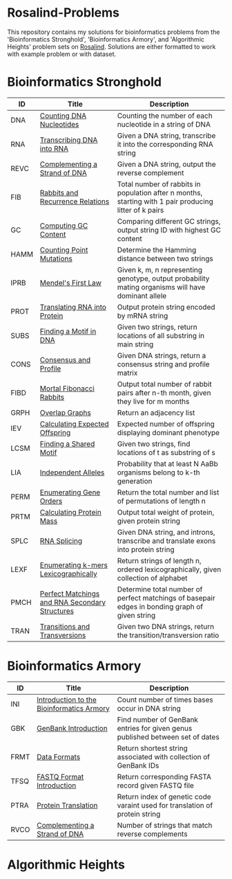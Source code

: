 # Rosalind-Problems
This repository contains my solutions for bioinformatics problems from the 'Bioinformatics Stronghold', 'Bioinformatics Armory', and 'Algorithmic Heights' problem sets on [Rosalind](https://rosalind.info/problems/locations/). 
Solutions are either formatted to work with example problem or with dataset.

# Bioinformatics Stronghold
| ID   | Title   | Description   |
| ---- | ------- | ------------- |
| DNA  | [Counting DNA Nucleotides](https://github.com/thejesnair/Rosalind-Problems/blob/10cae04d7d698120734c1b00982964d0ee86d7cc/Counting%20DNA%20Nucleotides.py) | Counting the number of each nucleotide in a string of DNA
| RNA | [Transcribing DNA into RNA](https://github.com/thejesnair/Rosalind-Problems/blob/10cae04d7d698120734c1b00982964d0ee86d7cc/Transcribing%20DNA%20into%20RNA.py) | Given a DNA string, transcribe it into the corresponding RNA string
| REVC | [Complementing a Strand of DNA](https://github.com/thejesnair/Rosalind-Problems/blob/10cae04d7d698120734c1b00982964d0ee86d7cc/Complementing%20Strand%20of%20DNA.py) | Given a DNA string, output the reverse complement
| FIB | [Rabbits and Recurrence Relations](https://github.com/thejesnair/Rosalind-Problems/blob/10cae04d7d698120734c1b00982964d0ee86d7cc/Rabbits%20and%20Recurrence%20Relations.py) | Total number of rabbits in population after n months, starting with 1 pair producing litter of k pairs
| GC | [Computing GC Content](https://github.com/thejesnair/Rosalind-Problems/blob/10cae04d7d698120734c1b00982964d0ee86d7cc/Computing%20GC%20Content.py) | Comparing different GC strings, output string ID with highest GC content
| HAMM | [Counting Point Mutations](https://github.com/thejesnair/Rosalind-Problems/blob/10cae04d7d698120734c1b00982964d0ee86d7cc/Counting%20Point%20Mutations.py) | Determine the Hamming distance between two strings
| IPRB | [Mendel's First Law](https://github.com/thejesnair/Rosalind-Problems/blob/10cae04d7d698120734c1b00982964d0ee86d7cc/Mendel's%20First%20Law.py) | Given k, m, n representing genotype, output probability mating organisms will have dominant allele
| PROT | [Translating RNA into Protein](https://github.com/thejesnair/Rosalind-Problems/blob/10cae04d7d698120734c1b00982964d0ee86d7cc/Translating%20RNA%20into%20Protein.py) | Output protein string encoded by mRNA string
| SUBS | [Finding a Motif in DNA](https://github.com/thejesnair/Rosalind-Problems/blob/10cae04d7d698120734c1b00982964d0ee86d7cc/Finding%20a%20Motif%20in%20DNA.py) | Given two strings, return locations of all substring in main string
| CONS | [Consensus and Profile](https://github.com/thejesnair/Rosalind-Problems/blob/ee046fd47b08c4d5e9e05b555aae52f175d6abdf/Consensus%20and%20Profile.py) | Given DNA strings, return a consensus string and profile matrix
| FIBD | [Mortal Fibonacci Rabbits](https://github.com/thejesnair/Rosalind-Problems/blob/ee046fd47b08c4d5e9e05b555aae52f175d6abdf/Mortal%20Fibonacci%20Rabbits.py) | Output total number of rabbit pairs after n-th month, given they live for m months
| GRPH | [Overlap Graphs](https://github.com/thejesnair/Rosalind-Problems/blob/ee046fd47b08c4d5e9e05b555aae52f175d6abdf/Overlap%20Graphs.py) | Return an adjacency list
| IEV | [Calculating Expected Offspring](https://github.com/thejesnair/Rosalind-Problems/blob/ee046fd47b08c4d5e9e05b555aae52f175d6abdf/Calculating%20Expected%20Offspring.py) | Expected number of offspring displaying dominant phenotype
| LCSM | [Finding a Shared Motif](https://github.com/thejesnair/Rosalind-Problems/blob/ee046fd47b08c4d5e9e05b555aae52f175d6abdf/Finding%20a%20Shared%20Motif.py) | Given two strings, find locations of t as substring of s
| LIA | [Independent Alleles](https://github.com/thejesnair/Rosalind-Problems/blob/ee046fd47b08c4d5e9e05b555aae52f175d6abdf/Independent%20Alleles.py) | Probability that at least N AaBb organisms belong to k-th generation
| PERM | [Enumerating Gene Orders](https://github.com/thejesnair/Rosalind-Problems/blob/ee046fd47b08c4d5e9e05b555aae52f175d6abdf/Enumerating%20Gene%20Orders.py) | Return the total number and list of permutations of length n
| PRTM | [Calculating Protein Mass](https://github.com/thejesnair/Rosalind-Problems/blob/ee046fd47b08c4d5e9e05b555aae52f175d6abdf/Calculating%20Protein%20Mass.py) | Output total weight of protein, given protein string
| SPLC | [RNA Splicing](https://github.com/thejesnair/Rosalind-Problems/blob/ee046fd47b08c4d5e9e05b555aae52f175d6abdf/RNA%20Splicing.py) | Given DNA string, and introns, transcribe and translate exons into protein string
| LEXF | [Enumerating k-mers Lexicographically](https://github.com/thejesnair/Rosalind-Problems/blob/ee046fd47b08c4d5e9e05b555aae52f175d6abdf/Enumerating%20k-mers%20Lexicographically.py) | Return strings of length n, ordered lexicographically, given collection of alphabet
| PMCH | [Perfect Matchings and RNA Secondary Structures](https://github.com/thejesnair/Rosalind-Problems/blob/ee046fd47b08c4d5e9e05b555aae52f175d6abdf/Perfect%20Matchings%20and%20RNA%20Secondary%20Structures.py) | Determine total number of perfect matchings of basepair edges in bonding graph of given string
| TRAN | [Transitions and Transversions](https://github.com/thejesnair/Rosalind-Problems/blob/ee046fd47b08c4d5e9e05b555aae52f175d6abdf/Transitions%20and%20Transversions.py) | Given two DNA strings, return the transition/transversion ratio

# Bioinformatics Armory
| ID   | Title   | Description   |
| ---- | ------- | ------------- |
| INI | [Introduction to the Bioinformatics Armory](https://github.com/thejesnair/Rosalind-Problems/blob/59aed55536d3763f0531f907364f771838031788/Intro%20to%20Bioinformatics%20Armory.py) | Count number of times bases occur in DNA string
| GBK | [GenBank Introduction](https://github.com/thejesnair/Rosalind-Problems/blob/59aed55536d3763f0531f907364f771838031788/GenBank%20Intro.py) | Find number of GenBank entries for given genus published between set of dates
| FRMT | [Data Formats](https://github.com/thejesnair/Rosalind-Problems/blob/59aed55536d3763f0531f907364f771838031788/Data%20Formats.py) | Return shortest string associated with collection of GenBank IDs
| TFSQ | [FASTQ Format Introduction](https://github.com/thejesnair/Rosalind-Problems/blob/59aed55536d3763f0531f907364f771838031788/FASTQ%20Format%20Intro.py) | Return corresponding FASTA record given FASTQ file
| PTRA | [Protein Translation](https://github.com/thejesnair/Rosalind-Problems/blob/59aed55536d3763f0531f907364f771838031788/Protein%20Translation.py) | Return index of genetic code varaint used for translation of protein string
| RVCO | [Complementing a Strand of DNA](https://github.com/thejesnair/Rosalind-Problems/blob/59aed55536d3763f0531f907364f771838031788/DNA%20Strand%20Complement.py) | Number of strings that match reverse complements



# Algorithmic Heights
